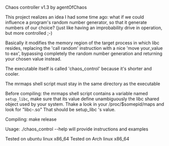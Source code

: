 Chaos controller v1.3 by agentOfChaos

This project realizes an idea I had some time ago:
what if we could influence a program's random number generator, so that it
generate numbers of our choice? (just like having an improbability drive in operation,
but more controlled ;-)

Basically it modifies the memory region of the target process in which libc resides,
replacing the 'call random' instruction with a nice 'move your_value to eax',
bypassing completely the random number generation and returning your chosen value
instead.

The executable itself is called 'chaos_control' because it's shorter and cooler.

The mrmaps shell script must stay in the same directory as the executable

Before compiling:
the mrmaps shell script contains a variable named `setup_libc`, make sure that
its value define unambiguously the libc shared object used by your system.
Thake a look in your /proc/$somepid/maps and look for "libc-<version>.so"
That should be setup_libc 's value.

Compiling:
make release

Usage:
./chaos_control --help
will provide instructions and examples

Tested on ubuntu linux x86_64
Tested on Arch linux x86_64